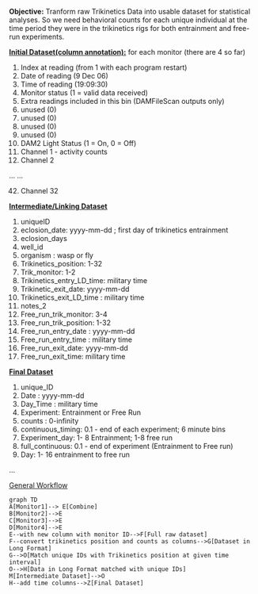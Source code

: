 

**Objective:** Tranform raw Trikinetics Data into usable dataset for statistical analyses. So we need behavioral counts for each unique individual at the time period they were in the trikinetics rigs for both entrainment and free-run experiments. 

**<u>Initial Dataset(column annotation):</u>** for each monitor (there are 4 so far)  

1. Index at reading (from 1 with each program restart)
2. Date of reading (9 Dec 06)
3. Time of reading (19:09:30)
4. Monitor status (1 = valid data received)
5. Extra readings included in this bin (DAMFileScan outputs only)
6. unused (0)
7. unused (0)
8. unused (0)
9. unused (0)
10. DAM2 Light Status (1 = On, 0 = Off)
11. Channel 1 - activity counts
12. Channel 2

... ...

42. Channel 32


**<u>Intermediate/Linking Dataset</u>**

1. uniqueID
2. eclosion_date: yyyy-mm-dd ; first day of trikinetics entrainment
3. eclosion_days
4. well_id
5. organism : wasp or fly
6. Trikinetics_position: 1-32
7. Trik_monitor: 1-2
8. Trikinetics_entry_LD_time: military time
9. Trikinetic_exit_date: yyyy-mm-dd
10. Trikinetics_exit_LD_time : military time
11. notes_2
12. Free_run_trik_monitor: 3-4
13. Free_run_trik_position: 1-32
14. Free_run_entry_date : yyyy-mm-dd
15. Free_run_entry_time : military time
16. Free_run_exit_date: yyyy-mm-dd
17. Free_run_exit_time: military time



<u>**Final Dataset**</u>


1. unique_ID
2. Date : yyyy-mm-dd
3. Day_Time : military time
4. Experiment: Entrainment or Free Run
5. counts : 0-infinity
6. continuous_timing: 0.1 - end of each experiment; 6 minute bins
7. Experiment_day: 1- 8 Entrainment; 1-8 free run
8. full_continuous: 0.1 - end of experiment (Entrainment to Free run)
9. Day: 1- 16 entrainment to free run


...




<u>General Workflow</u>



```mermaid
graph TD
A[Monitor1]--> E[Combine]
B[Monitor2]-->E
C[Monitor3]-->E
D[Monitor4]-->E
E--with new column with monitor ID-->F[Full raw dataset]
F--convert trikinetics position and counts as columns-->G[Dataset in Long Format]
G-->O[Match unique IDs with Trikinetics position at given time interval]
O-->H[Data in Long Format matched with unique IDs]
M[Intermediate Dataset]-->O
H--add time columns-->Z[Final Dataset]
```



